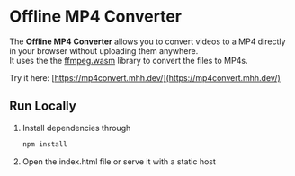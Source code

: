 # Offline MP4 Converter

The **Offline MP4 Converter** allows you to convert videos to a MP4 directly in your browser without uploading them anywhere.  
It uses the the [ffmpeg.wasm](https://github.com/ffmpegwasm/ffmpeg.wasm) library to convert the files to MP4s.

Try it here: [https://mp4convert.mhh.dev/](https://mp4convert.mhh.dev/)

## Run Locally

1. Install dependencies through
   ```bash
   npm install
   ```
2. Open the index.html file or serve it with a static host
